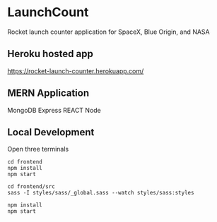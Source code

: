 # LaunchCount
 
Rocket launch counter application for SpaceX, Blue Origin, and NASA

Heroku hosted app
-----------------
https://rocket-launch-counter.herokuapp.com/


MERN Application
----------------
MongoDB
Express
REACT
Node

## Local Development
Open three terminals
```
cd frontend 
npm install
npm start

cd frontend/src
sass -I styles/sass/_global.sass --watch styles/sass:styles

npm install 
npm start
```